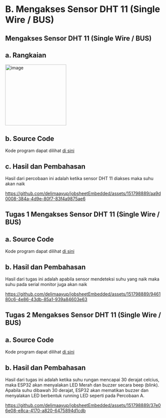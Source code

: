 # B. Mengakses Sensor DHT 11 (Single Wire / BUS)

## Mengakses Sensor DHT 11 (Single Wire / BUS)

## a. Rangkaian 
<img width="195" alt="image" src="https://github.com/delimaayup/jobsheetEmbedded/assets/151798889/cca91488-7ed5-4895-8eec-67d8496790c8">

## b. Source Code
Kode program dapat dilihat <a href="1. rangkaian/dht11_1/dht11_1.ino">di sini</a>

## c. Hasil dan Pembahasan
Hasil dari percobaan ini adalah ketika sensor DHT 11 diakses maka suhu akan naik

https://github.com/delimaayup/jobsheetEmbedded/assets/151798889/aa9d0008-384a-4d9e-80f7-83f4a9875ae6

## Tugas 1 Mengakses Sensor DHT 11 (Single Wire / BUS)

## a. Source Code
Kode program dapat dilihat <a href="2. tugas/dht11_tugas/dht11_tugas.ino">di sini</a>

## b. Hasil dan Pembahasan
Hasil dari tugas ini adalah apabila sensor mendeteksi suhu yang naik maka suhu pada serial monitor juga akan naik

https://github.com/delimaayup/jobsheetEmbedded/assets/151798889/946180c6-4e86-43db-85a1-939a84603e63


## Tugas 2 Mengakses Sensor DHT 11 (Single Wire / BUS)

## a. Source Code
Kode program dapat dilihat <a href="2. tugas/dht11_tugas/dht11_tugas.ino">di sini</a>

## b. Hasil dan Pembahasan
Hasil dari tugas ini adalah ketika suhu rungan mencapai 30 derajat celcius, maka ESP32 akan menyalakan LED Merah dan buzzer secara beep (blink). Apabila suhu dibawah 30 derajat, ESP32 akan mematikan buzzer dan menyalakan LED berbentuk running LED seperti pada Percobaan A.


https://github.com/delimaayup/jobsheetEmbedded/assets/151798889/37e06e08-e8ca-4170-a820-6475894d1cdb




